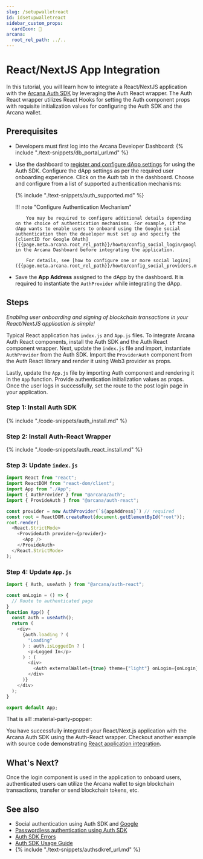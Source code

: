```yaml
---
slug: /setupwalletreact
id: idsetupwalletreact
sidebar_custom_props:
  cardIcon: 🔐 
arcana:
  root_rel_path: ../..
---
```


# React/NextJS App Integration

In this tutorial, you will learn how to integrate a React/NextJS application with the [Arcana Auth SDK]({{page.meta.arcana.root_rel_path}}/concepts/authsdk.md) by leveraging the Auth React wrapper. The Auth React wrapper utilizes React Hooks for setting the Auth component props with requisite initialization values for configuring the Auth SDK and the Arcana wallet.

## Prerequisites

* Developers must first log into the Arcana Developer Dashboard: {% include "./text-snippets/db_portal_url.md" %}

* Use the dashboard to [register and configure dApp settings]({{page.meta.arcana.root_rel_path}}/howto/config_dapp.md) for using the Auth SDK. Configure the dApp settings as per the required user onboarding experience. Click on the *Auth* tab in the dashboard. Choose and configure from a list of supported authentication mechanisms:

    {% include "./text-snippets/auth_supported.md" %}

    !!! note "Configure Authentication Mechanism"

          You may be required to configure additional details depending on the choice of authentication mechanisms. For example, if the dApp wants to enable users to onboard using the Google social authentication then the developer must set up and specify the [clientID for Google OAuth]({{page.meta.arcana.root_rel_path}}/howto/config_social_login/google_oauth.md) in the Arcana Dashboard before integrating the application.

          For details, see [how to configure one or more social logins]({{page.meta.arcana.root_rel_path}}/howto/config_social_providers.md).

* Save the **App Address** assigned to the dApp by the dashboard. It is required to instantiate the `AuthProvider` while integrating the dApp. 

## Steps

*Enabling user onboarding and signing of blockchain transactions in your React/NextJS application is simple!*

Typical React application has `index.js` and `App.js` files. To integrate Arcana Auth React components, install the Auth SDK and the Auth React component wrapper. Next, update the `index.js` file and import, instantiate `AuthProvider` from the Auth SDK. Import the `ProviderAuth` component from the Auth React library and render it using Web3 provider as props.

Lastly, update the `App.js` file by importing Auth component and rendering it in the `App` function. Provide authentication initialization values as props. Once the user logs in successfully, set the route to the post login page in your application.

### Step 1: Install Auth SDK

{% include "./code-snippets/auth_install.md" %}

### Step 2: Install Auth-React Wrapper

{% include "./code-snippets/auth_react_install.md" %}

### Step 3: Update `index.js`

```js title="index.js"
import React from "react";
import ReactDOM from "react-dom/client";
import App from "./App";
import { AuthProvider } from "@arcana/auth";
import { ProvideAuth } from "@arcana/auth-react";

const provider = new AuthProvider(`${appAddress}`) // required
const root = ReactDOM.createRoot(document.getElementById("root"));
root.render(
  <React.StrictMode>
    <ProvideAuth provider={provider}>
      <App />
    </ProvideAuth>
  </React.StrictMode>
);
```

### Step 4: Update `App.js`

```js title="App.js"
import { Auth, useAuth } from "@arcana/auth-react";

const onLogin = () => {
  // Route to authenticated page
}
function App() {
  const auth = useAuth();
  return (
    <div>
      {auth.loading ? (
        "Loading"
      ) : auth.isLoggedIn ? (
        <p>Logged In</p>
      ) : (
        <div>
          <Auth externalWallet={true} theme={"light"} onLogin={onLogin}/>
        </div>
      )}
    </div>
  );
}

export default App;
```

That is all! :material-party-popper:

You have successfully integrated your React/Next.js application with the Arcana Auth SDK using the Auth-React wrapper. Checkout another example with source code demonstrating [React application integration]({{page.meta.arcana.root_rel_path}}/tutorials/code_samples/react_code_sample.md).

## What's Next?

Once the login component is used in the application to onboard users, authenticated users can utilize the Arcana wallet to sign blockchain transactions, transfer or send blockchain tokens, etc.

## See also

* Social authentication using Auth SDK and [Google]({{page.meta.arcana.root_rel_path}}/howto/config_social_providers.md)
* [Passwordless authentication using Auth SDK]({{page.meta.arcana.root_rel_path}}/howto/onboard_users/wallet_pwdless_login.md)
* [Auth SDK Errors]({{page.meta.arcana.root_rel_path}}/walletsdk/wallet_err.md)
* [Auth SDK Usage Guide]({{page.meta.arcana.root_rel_path}}/walletsdk/wallet_usage.md)
* {% include "./text-snippets/authsdkref_url.md" %}
